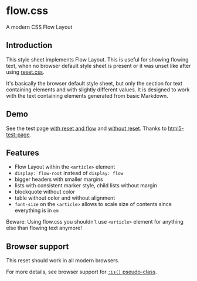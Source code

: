 # flow.css

A modern CSS Flow Layout



## Introduction

This style sheet implements Flow Layout. This is useful for showing flowing text, when no browser default style sheet is present or it was unset like after using [reset.css](https://github.com/vwkd/reset.css).

It's basically the browser default style sheet, but only the section for text containing elements and with slightly different values. It is designed to work with the text containing elements generated from basic Markdown.



## Demo

See the test page [with reset and flow](test.html) and [without reset](testbaseline.html). Thanks to [html5-test-page](https://github.com/cbracco/html5-test-page).



## Features

- Flow Layout within the `<article>` element
- `display: flow-root` instead of `display: flow`
- bigger headers with smaller margins
- lists with consistent marker style, child lists without margin
- blockquote without color
- table without color and without alignment
- `font-size` on the `<article>` allows to scale size of contents since everything is in `em`

Beware: Using flow.css you shouldn't use `<article>` element for anything else than flowing text anymore!



## Browser support

This reset should work in all modern browsers.

For more details, see browser support for [`:is()` pseudo-class](https://caniuse.com/css-matches-pseudo).